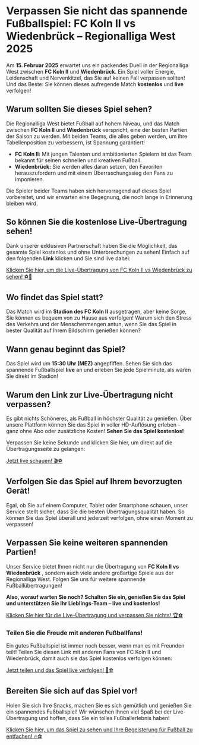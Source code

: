 # Verpassen Sie nicht das spannende Fußballspiel: FC Koln II vs Wiedenbrück – Regionalliga West 2025

Am **15. Februar 2025** erwartet uns ein packendes Duell in der Regionalliga West zwischen **FC Koln II** und **Wiedenbrück**. Ein Spiel voller Energie, Leidenschaft und Nervenkitzel, das Sie auf keinen Fall verpassen sollten! Und das Beste: Sie können dieses aufregende Match **kostenlos** und **live** verfolgen!

## Warum sollten Sie dieses Spiel sehen?

Die Regionalliga West bietet Fußball auf hohem Niveau, und das Match zwischen **FC Koln II** und **Wiedenbrück** verspricht, eine der besten Partien der Saison zu werden. Mit beiden Teams, die alles geben werden, um ihre Tabellenposition zu verbessern, ist Spannung garantiert!

- **FC Koln II:** Mit jungen Talenten und ambitionierten Spielern ist das Team bekannt für seinen schnellen und kreativen Fußball.
- **Wiedenbrück:** Sie werden alles daran setzen, den Favoriten herauszufordern und mit einem Überraschungssieg den Fans zu imponieren.

Die Spieler beider Teams haben sich hervorragend auf dieses Spiel vorbereitet, und wir erwarten eine Begegnung, die noch lange in Erinnerung bleiben wird.

## So können Sie die kostenlose Live-Übertragung sehen!

Dank unserer exklusiven Partnerschaft haben Sie die Möglichkeit, das gesamte Spiel kostenlos und ohne Unterbrechungen zu sehen! Einfach auf den folgenden **Link** klicken und Sie sind live dabei:

[Klicken Sie hier, um die Live-Übertragung von FC Koln II vs Wiedenbrück zu sehen! ⚽🎥](https://tinyurl.com/livestreamfreeo?st=FC+Koln+II+vs+Wiedenbr%C3%BCck&si=ghc)

## Wo findet das Spiel statt?

Das Match wird im **Stadion des FC Koln II** ausgetragen, aber keine Sorge, Sie können es bequem von zu Hause aus verfolgen! Warum sich den Stress des Verkehrs und der Menschenmengen antun, wenn Sie das Spiel in bester Qualität auf Ihrem Bildschirm genießen können?

## Wann genau beginnt das Spiel?

Das Spiel wird um **15:30 Uhr (MEZ)** angepfiffen. Sehen Sie sich das spannende Fußballspiel **live** an und erleben Sie jede Spielminute, als wären Sie direkt im Stadion!

## Warum den Link zur Live-Übertragung nicht verpassen?

Es gibt nichts Schöneres, als Fußball in höchster Qualität zu genießen. Über unsere Plattform können Sie das Spiel in voller HD-Auflösung erleben – ganz ohne Abo oder zusätzliche Kosten! **Sehen Sie das Spiel kostenlos!**

Verpassen Sie keine Sekunde und klicken Sie hier, um direkt auf die Übertragungsseite zu gelangen:

[Jetzt live schauen! 🎬⚽](https://tinyurl.com/livestreamfreeo?st=FC+Koln+II+vs+Wiedenbr%C3%BCck&si=ghc)

## Verfolgen Sie das Spiel auf Ihrem bevorzugten Gerät!

Egal, ob Sie auf einem Computer, Tablet oder Smartphone schauen, unser Service stellt sicher, dass Sie die besten Übertragungsqualität haben. So können Sie das Spiel überall und jederzeit verfolgen, ohne einen Moment zu verpassen!

## Verpassen Sie keine weiteren spannenden Partien!

Unser Service bietet Ihnen nicht nur die Übertragung von **FC Koln II vs Wiedenbrück** , sondern auch viele andere großartige Spiele aus der Regionalliga West. Folgen Sie uns für weitere spannende Fußballübertragungen!

**Also, worauf warten Sie noch? Schalten Sie ein, genießen Sie das Spiel und unterstützen Sie Ihr Lieblings-Team – live und kostenlos!**

[Klicken Sie hier für die Live-Übertragung und verpassen Sie nichts! 🏆⚽](https://tinyurl.com/livestreamfreeo?st=FC+Koln+II+vs+Wiedenbr%C3%BCck&si=ghc)

### Teilen Sie die Freude mit anderen Fußballfans!

Ein gutes Fußballspiel ist immer noch besser, wenn man es mit Freunden teilt! Teilen Sie diesen Link mit anderen Fans von FC Koln II und Wiedenbrück, damit auch sie das Spiel kostenlos verfolgen können:

[Jetzt teilen und das Spiel live verfolgen! 🙌⚽](https://tinyurl.com/livestreamfreeo?st=FC+Koln+II+vs+Wiedenbr%C3%BCck&si=ghc)

## Bereiten Sie sich auf das Spiel vor!

Holen Sie sich Ihre Snacks, machen Sie es sich gemütlich und genießen Sie ein spannendes Fußballspiel! Wir wünschen Ihnen viel Spaß bei der Live-Übertragung und hoffen, dass Sie ein tolles Fußballerlebnis haben!

[Klicken Sie hier, um das Spiel zu sehen und Ihre Begeisterung für Fußball zu entfachen! 🔥⚽](https://tinyurl.com/livestreamfreeo?st=FC+Koln+II+vs+Wiedenbr%C3%BCck&si=ghc)
